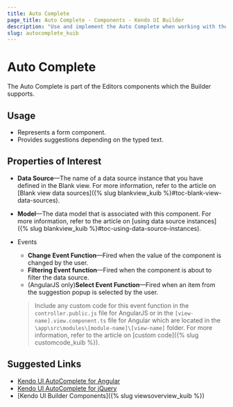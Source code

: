 ```yaml
---
title: Auto Complete
page_title: Auto Complete - Components - Kendo UI Builder
description: "Use and implement the Auto Complete when working with the Kendo UI Builder tool for creating and managing Angular and AngularJS-based web applications."
slug: autocomplete_kuib
---
```


# Auto Complete

The Auto Complete is part of the Editors components which the Builder supports.

## Usage

* Represents a form component.
* Provides suggestions depending on the typed text.

## Properties of Interest

* **Data Source**&mdash;The name of a data source instance that you have defined in the Blank view. For more information, refer to the article on [Blank view data sources]({% slug blankview_kuib %}#toc-blank-view-data-sources).
* **Model**&mdash;The data model that is associated with this component. For more information, refer to the article on [using data source instances]({% slug blankview_kuib %}#toc-using-data-source-instances).
* Events
    * **Change Event Function**&mdash;Fired when the value of the component is changed by the user.
    * **Filtering Event function**&mdash;Fired when the component is about to filter the data source.
    * (AngularJS only)**Select Event Function**&mdash;Fired when an item from the suggestion popup is selected by the user.

    > Include any custom code for this event function in the `controller.public.js` file for AngularJS or in the `[view-name].view.component.ts` file for Angular which are located in the `\app\src\modules\[module-name]\[view-name]` folder. For more information, refer to the article on [custom code]({% slug customcode_kuib %}).

## Suggested Links

* [Kendo UI AutoComplete for Angular](https://www.telerik.com/kendo-angular-ui/components/dropdowns/autocomplete/)
* [Kendo UI AutoComplete for jQuery](https://demos.telerik.com/kendo-ui/autocomplete/index)
* [Kendo UI Builder Components]({% slug viewsoverview_kuib %})
